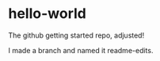 # hello-world
The github getting started repo, adjusted!

I made a branch and named it readme-edits.
